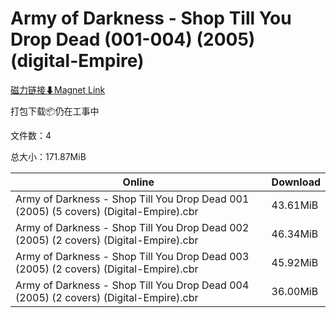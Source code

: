 # Army of Darkness - Shop Till You Drop Dead (001-004) (2005) (digital-Empire)

[磁力链接⬇Magnet Link](magnet:?xt=urn:btih:4286708a36f47f60af5b2ec8f4ef841d18a7484e&dn=Army%20of%20Darkness%20-%20Shop%20Till%20You%20Drop%20Dead%20%28001-004%29%20%282005%29%20%28digital-Empire%29)

打包下载📦仍在工事中

文件数：4

总大小：171.87MiB

Online | Download
--- | ---
Army of Darkness - Shop Till You Drop Dead 001 (2005) (5 covers) (Digital-Empire).cbr | 43.61MiB
Army of Darkness - Shop Till You Drop Dead 002 (2005) (2 covers) (Digital-Empire).cbr | 46.34MiB
Army of Darkness - Shop Till You Drop Dead 003 (2005) (2 covers) (Digital-Empire).cbr | 45.92MiB
Army of Darkness - Shop Till You Drop Dead 004 (2005) (2 covers) (Digital-Empire).cbr | 36.00MiB